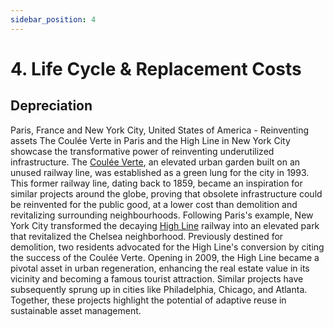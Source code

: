 ```yaml
---
sidebar_position: 4
---
```


# 4. Life Cycle & Replacement Costs


## Depreciation


Paris, France and New York City, United States of America - Reinventing assets
The Coulée Verte in Paris and the High Line in New York City showcase the transformative power of reinventing underutilized infrastructure. The [Coulée Verte](https://parissecret.com/decouvrez-lhistoire-de-la-coulee-verte-la-promenade-vegetale-de-paris/), an elevated urban garden built on an unused railway line, was established as a green lung for the city in 1993. This former railway line, dating back to 1859, became an inspiration for similar projects around the globe, proving that obsolete infrastructure could be reinvented for the public good, at a lower cost than demolition and revitalizing surrounding neighbourhoods. 
Following Paris's example, New York City transformed the decaying [High Line](https://edc.nyc/project/high-line) railway into an elevated park that revitalized the Chelsea neighborhood. Previously destined for demolition, two residents advocated for the High Line's conversion by citing the success of the Coulée Verte. Opening in 2009, the High Line became a pivotal asset in urban regeneration, enhancing the real estate value in its vicinity and becoming a famous tourist attraction. Similar projects have subsequently sprung up in cities like Philadelphia, Chicago, and Atlanta. Together, these projects highlight the potential of adaptive reuse in sustainable asset management.
